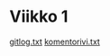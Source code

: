 # Viikko 1
[gitlog.txt](https://github.com/otsokarhu/ot-harjoitustyo/blob/master/laskarit/viikko1/gitlog.txt)
[komentorivi.txt](https://github.com/otsokarhu/ot-harjoitustyo/blob/master/laskarit/viikko1/komentorivi.txt)
